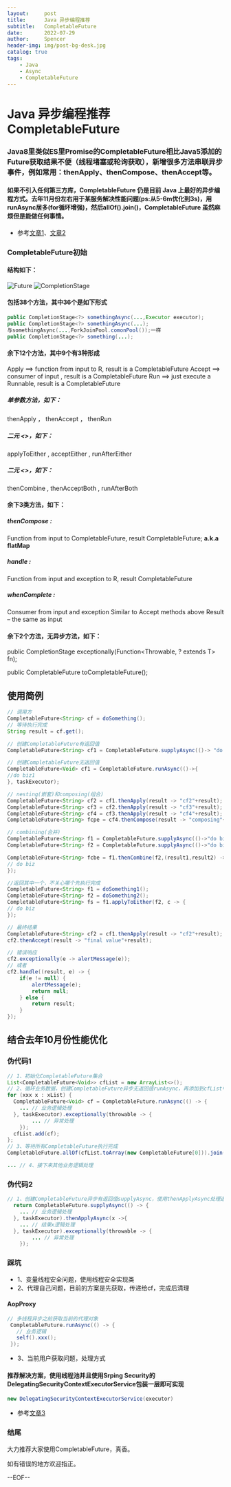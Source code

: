 ```yaml
---
layout:     post
title:      Java 异步编程推荐
subtitle:   CompletableFuture
date:       2022-07-29
author:     Spencer
header-img: img/post-bg-desk.jpg
catalog: true
tags:
    - Java
    - Async
    - CompletableFuture
---
```


# Java 异步编程推荐 CompletableFuture

### Java8里类似ES里Promise的**CompletableFuture**相比Java5添加的Future获取结果不便（线程堵塞或轮询获取），新增很多方法串联异步事件，例如常用：**thenApply**、**thenCompose**、**thenAccept**等。

#### 如果不引入任何第三方库，CompletableFuture 仍是目前 Java 上最好的异步编程方式。去年11月份左右用于某服务解决性能问题(ps:从5-6m优化到3s)，用runAsync居多(for循环增强)，然后allOf().join()，CompletableFuture 虽然麻烦但是能做任何事情。

* 参考[文章1](https://colobu.com/2016/02/29/Java-CompletableFuture/)、[文章2](https://ericfu.me/completable-future-not-so-bad/)

### CompletableFuture初始

#### 结构如下：
![Future](https://spencerzhang.github.io/resource/cf-1.png)
![CompletionStage](https://spencerzhang.github.io/resource/cf-1.png)

#### 包括38个方法，其中36个是如下形式

```java
public CompletionStage<?> somethingAsync(...,Executor executor);
public CompletionStage<?> somethingAsync(...);
与somethingAsync(...,ForkJoinPool.comonPool());一样
public CompletionStage<?> something(...);
```

#### 余下12个方法，其中9个有3种形成

Apply ==> function from input to R, result is a CompletableFuture<R>Accept ==> consumer of input , result is a CompletableFuture<Void>Run ==> just execute a Runnable, result is a CompletableFuture<Void>

##### 单参数方法，如下：thenApply ， thenAccept ， thenRun##### 二元 <<or>>，如下：applyToEither , acceptEither , runAfterEither##### 二元 <<and>>，如下：thenCombine , thenAcceptBoth , runAfterBoth

#### 余下3类方法，如下：##### thenCompose : Function from input to CompletableFuture<R>, result CompletableFuture<R>; **a.k.a flatMap**  ##### handle :Function from input and exception to R, result CompletableFuture<R> ##### whenComplete :Consumer from input and exceptionSimilar to Accept methods aboveResult – the same as input

#### 余下2个方法，无异步方法，如下：
public CompletionStage<T> exceptionally(Function<Throwable, ? extends T> fn);public CompletableFuture<T> toCompletableFuture();

## 使用简例
```java
// 调用方
CompletableFuture<String> cf = doSomething();
// 等待执行完成
String result = cf.get();

// 创建CompletableFuture有返回值
CompletableFuture<String> cf1 = CompletableFuture.supplyAsync(()-> "do biz1", taskExecutor);

// 创建CompletableFuture无返回值
CompletableFuture<Void> cf1 = CompletableFuture.runAsync(()->{
//do biz1
}, taskExecutor);

// nesting(嵌套)和composing(组合)
CompletableFuture<String> cf2 = cf1.thenApply(result -> "cf2"+result);
CompletableFuture<String> cf3 = cf2.thenApply(result -> "cf3"+result);
CompletableFuture<String> cf4 = cf3.thenApply(result -> "cf4"+result);
CompletableFuture<String> fcpe = cf4.thenCompose(result -> "composing"+result);

// combining(合并)
CompletableFuture<String> f1 = CompletableFuture.supplyAsync(()->"do biz1", taskExecutor);
CompletableFuture<String> f2 = CompletableFuture.supplyAsync(()->"do biz2", 

CompletableFuture<String> fcbe = f1.thenCombine(f2,(result1,result2) -> {
// do biz
});

//返回其中一个，不关心哪个先执行完成
CompletableFuture<String> f1 = doSomething1();
CompletableFuture<String> f2 = doSomething2();
CompletableFuture<String> fs = f1.applyToEither(f2, c -> {
// do biz
});

// 最终结果
CompletableFuture<String> cf2 = cf1.thenApply(result -> "cf2"+result);
cf2.thenAccept(result -> "final value"+result);

// 错误响应
cf2.exceptionally(e -> alertMessage(e));
// 或者
cf2.handle((result, e) -> {
    if(e != null) {
        alertMessage(e);
        return null;
    } else {
        return result;
    }
});
```

## 结合去年10月份性能优化
### 伪代码1

```java
// 1、初始化CompletableFuture集合
List<CompletableFuture<Void>> cfList = new ArrayList<>();
// 2、循环业务数据，创建CompletableFuture异步无返回值runAsync，再添加到cfList中
for (xxx x : xList) {
  CompletableFuture<Void> cf = CompletableFuture.runAsync(() -> {
    ... // 业务逻辑处理
  }, taskExecutor).exceptionally(throwable -> {
		... // 异常处理
	});
  cfList.add(cf);
};
// 3、等待所有CompletableFuture执行完成
CompletableFuture.allOf(cfList.toArray(new CompletableFuture[0])).join();

... // 4、接下来其他业务逻辑处理

```
### 伪代码2

```java
// 1、创建CompletableFuture异步有返回值supplyAsync，使用thenApplyAsync处理返回结果
  return CompletableFuture.supplyAsync(() -> {
    ... // 业务逻辑处理
  }, taskExecutor).thenApplyAsync(x ->{
    ... // 结果x逻辑处理
  }, taskExecutor).exceptionally(throwable -> {
		... // 异常处理
	});

```
### 踩坑

- 1、变量线程安全问题，使用线程安全实现类
- 2、代理自己问题，目前的方案是先获取，传递给cf，完成后清理
#### AopProxy 

```java
// 多线程异步之前获取当前的代理对象
 CompletableFuture.runAsync(() -> {
   // 业务逻辑
   self().xxx();
 });
```
- 3、当前用户获取问题，处理方式
#### 推荐解决方案，使用线程池并且使用Srping Security的DelegatingSecurityContextExecutorService包装一层即可实现
```java
new DelegatingSecurityContextExecutorService(executor)
```

* 参考[文章3](https://tech.meituan.com/2022/05/12/principles-and-practices-of-completablefuture.html)

### 结尾

大力推荐大家使用CompletableFuture，真香。

如有错误的地方欢迎指正。

--EOF--

